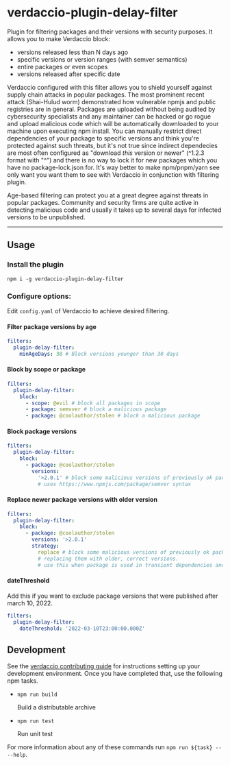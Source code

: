 # verdaccio-plugin-delay-filter

Plugin for filtering packages and their versions with security purposes. It allows you to make Verdaccio block:

- versions released less than N days ago
- specific versions or version ranges (with semver semantics)
- entire packages or even scopes
- versions released after specific date

Verdaccio configured with this filter allows you to shield yourself against supply chain attacks in popular packages. The most prominent recent attack (Shai-Hulud worm) demonstrated how vulnerable npmjs and public registries are in general. Packages are uploaded without being audited by cybersecurity specialists and any maintainer can be hacked or go rogue and upload malicious code which will be automatically downloaded to your machine upon executing npm install. You can manually restrict direct dependencies of your package to specific versions and think you're protected against such threats, but it's not true since indirect dependecies are most often configured as "download _this_ version or newer" (^1.2.3 format with "^") and there is no way to lock it for new packages which you have no package-lock.json for. It's way better to make npm/pnpm/yarn see only want you want them to see with Verdaccio in conjunction with filtering plugin.

Age-based filtering can protect you at a great degree against threats in popular packages. Community and security firms are quite active in detecting malicious code and usually it takes up to several days for infected versions to be unpublished.

---

## Usage

### Install the plugin

```shell
npm i -g verdaccio-plugin-delay-filter
```

### Configure options:

Edit `config.yaml` of Verdaccio to achieve desired filtering.

#### Filter package versions by age

```yaml
filters:
  plugin-delay-filter:
    minAgeDays: 30 # Block versions younger than 30 days
```

#### Block by scope or package

```yaml
filters:
  plugin-delay-filter:
    block:
      - scope: @evil # block all packages in scope
      - package: semvver # block a malicious package
      - package: @coolauthor/stolen # block a malicious package
```

#### Block package versions

```yaml
filters:
  plugin-delay-filter:
    block:
      - package: @coolauthor/stolen
        versions:
          '>2.0.1' # block some malicious versions of previously ok package
          # uses https://www.npmjs.com/package/semver syntax
```

#### Replace newer package versions with older version

```yaml
filters:
  plugin-delay-filter:
    block:
      - package: @coolauthor/stolen
        versions: '>2.0.1'
        strategy:
          replace # block some malicious versions of previously ok package,
          # replacing them with older, correct versions.
          # use this when package is used in transient dependencies and 'block' breaks the installs
```

#### dateThreshold

Add this if you want to exclude package versions that were published after march 10, 2022.

```yaml
filters:
  plugin-delay-filter:
    dateThreshold: '2022-03-10T23:00:00.000Z'
```

## Development

See the [verdaccio contributing guide](https://github.com/verdaccio/verdaccio/blob/master/CONTRIBUTING.md) for instructions setting up your development environment.
Once you have completed that, use the following npm tasks.

- `npm run build`

  Build a distributable archive

- `npm run test`

  Run unit test

For more information about any of these commands run `npm run ${task} -- --help`.
